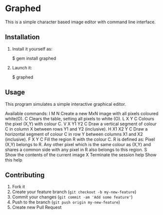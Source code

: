 # Graphed

This is a simple character based image editor with command line interface.

## Installation

1. Install it yourself as:

    $ gem install graphed

2. Launch it:

    $ graphed

## Usage

This program simulates a simple interactive graphical editor.

Available commands:
    I M N       Create a new MxN image with all pixels coloured white(O).
    C           Clears the table, setting all pixels to white (O).
    L X Y C     Colours the pixel (X,Y) with colour C.
    V X Y1 Y2 C Draw a vertical segment of colour C in column X between rows Y1 and Y2 (inclusive).
    H X1 X2 Y C Draw a horizontal segment of colour C in row Y between columns X1 and X2 (inclusive).
    F X Y C     Fill the region R with the colour C. R is defined as: Pixel (X,Y) belongs to R. Any other pixel which is the same colour as (X,Y) and shares a common side with any pixel in R also belongs to this region.
    S           Show the contents of the current image
    X           Terminate the session
    help        Show this help

## Contributing

1. Fork it
2. Create your feature branch (`git checkout -b my-new-feature`)
3. Commit your changes (`git commit -am 'Add some feature'`)
4. Push to the branch (`git push origin my-new-feature`)
5. Create new Pull Request
